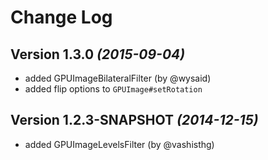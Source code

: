 Change Log
==========

Version 1.3.0 *(2015-09-04)*
----------------------------

 * added GPUImageBilateralFilter (by @wysaid)
 * added flip options to `GPUImage#setRotation`

Version 1.2.3-SNAPSHOT *(2014-12-15)*
----------------------------

 * added GPUImageLevelsFilter (by @vashisthg)
